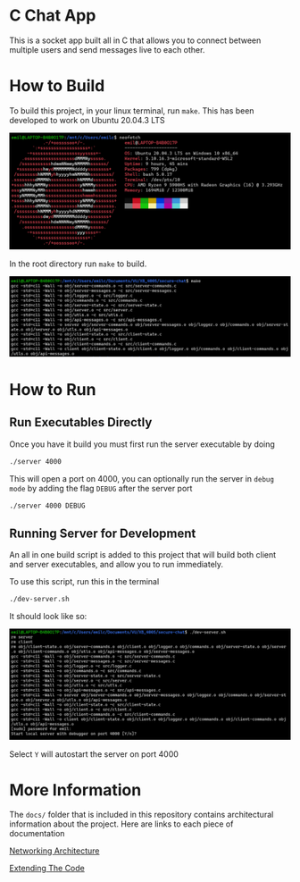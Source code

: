# C Chat App

This is a socket app built all in C that allows you to connect between multiple users and send messages live to each other.

# How to Build

To build this project, in your linux terminal, run `make`. This has been developed to work on Ubuntu 20.04.3 LTS

![](./docs/imgs/specs.png)

In the root directory run `make` to build.

![](./docs/imgs/make.png)

# How to Run

## Run Executables Directly

Once you have it build you must first run the server executable by doing

```bash
./server 4000
```

This will open a port on 4000, you can optionally run the server in `debug mode` by adding the flag `DEBUG` after the server port

```bash
./server 4000 DEBUG
```

## Running Server for Development

An all in one build script is added to this project that will build both client and server executables, and allow you to run immediately. 

To use this script, run this in the terminal

```bash
./dev-server.sh
```

It should look like so:

![](./docs/imgs/dev-server.png)

Select `Y` will autostart the server on port 4000

# More Information

The `docs/` folder that is included in this repository contains architectural information about the project. Here are links to each piece of documentation

[Networking Architecture](./docs/architecture/networking.md)


[Extending The Code](./docs/architecture/continued-development.md)